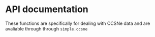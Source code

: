 # API documentation

These functions are specifically for dealing with CCSNe data and are 
avaliable through through ``simple.ccsne``